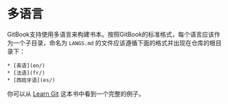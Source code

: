 # 多语言

GitBook支持使用多语言来构建书本。按照GitBook的标准格式，每个语言应该作为一个子目录，命名为 `LANGS.md` 的文件应该遵循下面的格式并出现在仓库的根目录下：

```
* [英语](en/)
* [法语](fr/)
* [西班牙语](es/)
```

你可以从 [Learn Git](https://github.com/GitbookIO/git) 这本书中看到一个完整的例子。

